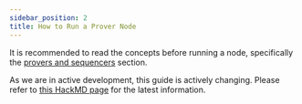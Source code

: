 ```yaml
---
sidebar_position: 2
title: How to Run a Prover Node
---
```


It is recommended to read the concepts before running a node, specifically the [provers and sequencers](../concepts/provers-and-sequencers/index.md) section.

As we are in active development, this guide is actively changing. Please refer to [this HackMD page](https://hackmd.io/@aztec-network/epoch-proving-integration-guide#Running-a-Prover-Node) for the latest information.